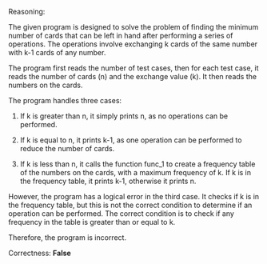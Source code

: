 Reasoning:

The given program is designed to solve the problem of finding the minimum number of cards that can be left in hand after performing a series of operations. The operations involve exchanging k cards of the same number with k-1 cards of any number.

The program first reads the number of test cases, then for each test case, it reads the number of cards (n) and the exchange value (k). It then reads the numbers on the cards.

The program handles three cases:

1. If k is greater than n, it simply prints n, as no operations can be performed.

2. If k is equal to n, it prints k-1, as one operation can be performed to reduce the number of cards.

3. If k is less than n, it calls the function func_1 to create a frequency table of the numbers on the cards, with a maximum frequency of k. If k is in the frequency table, it prints k-1, otherwise it prints n.

However, the program has a logical error in the third case. It checks if k is in the frequency table, but this is not the correct condition to determine if an operation can be performed. The correct condition is to check if any frequency in the table is greater than or equal to k.

Therefore, the program is incorrect.

Correctness: **False**